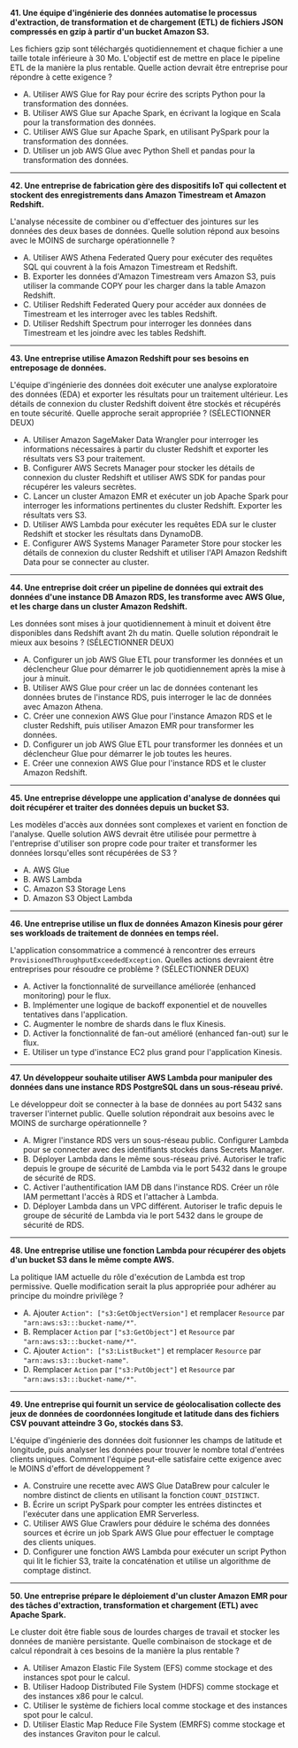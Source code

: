 

**41. Une équipe d'ingénierie des données automatise le processus d'extraction, de transformation et de chargement (ETL) de fichiers JSON compressés en gzip à partir d'un bucket Amazon S3.**

Les fichiers gzip sont téléchargés quotidiennement et chaque fichier a une taille totale inférieure à 30 Mo. L'objectif est de mettre en place le pipeline ETL de la manière la plus rentable. Quelle action devrait être entreprise pour répondre à cette exigence ?

- A. Utiliser AWS Glue for Ray pour écrire des scripts Python pour la transformation des données.
- B. Utiliser AWS Glue sur Apache Spark, en écrivant la logique en Scala pour la transformation des données.
- C. Utiliser AWS Glue sur Apache Spark, en utilisant PySpark pour la transformation des données.
- D. Utiliser un job AWS Glue avec Python Shell et pandas pour la transformation des données.

---

**42. Une entreprise de fabrication gère des dispositifs IoT qui collectent et stockent des enregistrements dans Amazon Timestream et Amazon Redshift.**

L'analyse nécessite de combiner ou d'effectuer des jointures sur les données des deux bases de données. Quelle solution répond aux besoins avec le MOINS de surcharge opérationnelle ?

- A. Utiliser AWS Athena Federated Query pour exécuter des requêtes SQL qui couvrent à la fois Amazon Timestream et Redshift.
- B. Exporter les données d'Amazon Timestream vers Amazon S3, puis utiliser la commande COPY pour les charger dans la table Amazon Redshift.
- C. Utiliser Redshift Federated Query pour accéder aux données de Timestream et les interroger avec les tables Redshift.
- D. Utiliser Redshift Spectrum pour interroger les données dans Timestream et les joindre avec les tables Redshift.

---

**43. Une entreprise utilise Amazon Redshift pour ses besoins en entreposage de données.**

L'équipe d'ingénierie des données doit exécuter une analyse exploratoire des données (EDA) et exporter les résultats pour un traitement ultérieur. Les détails de connexion du cluster Redshift doivent être stockés et récupérés en toute sécurité. Quelle approche serait appropriée ? (SÉLECTIONNER DEUX)

- A. Utiliser Amazon SageMaker Data Wrangler pour interroger les informations nécessaires à partir du cluster Redshift et exporter les résultats vers S3 pour traitement.
- B. Configurer AWS Secrets Manager pour stocker les détails de connexion du cluster Redshift et utiliser AWS SDK for pandas pour récupérer les valeurs secrètes.
- C. Lancer un cluster Amazon EMR et exécuter un job Apache Spark pour interroger les informations pertinentes du cluster Redshift. Exporter les résultats vers S3.
- D. Utiliser AWS Lambda pour exécuter les requêtes EDA sur le cluster Redshift et stocker les résultats dans DynamoDB.
- E. Configurer AWS Systems Manager Parameter Store pour stocker les détails de connexion du cluster Redshift et utiliser l'API Amazon Redshift Data pour se connecter au cluster.

---

**44. Une entreprise doit créer un pipeline de données qui extrait des données d'une instance DB Amazon RDS, les transforme avec AWS Glue, et les charge dans un cluster Amazon Redshift.**

Les données sont mises à jour quotidiennement à minuit et doivent être disponibles dans Redshift avant 2h du matin. Quelle solution répondrait le mieux aux besoins ? (SÉLECTIONNER DEUX)

- A. Configurer un job AWS Glue ETL pour transformer les données et un déclencheur Glue pour démarrer le job quotidiennement après la mise à jour à minuit.
- B. Utiliser AWS Glue pour créer un lac de données contenant les données brutes de l'instance RDS, puis interroger le lac de données avec Amazon Athena.
- C. Créer une connexion AWS Glue pour l'instance Amazon RDS et le cluster Redshift, puis utiliser Amazon EMR pour transformer les données.
- D. Configurer un job AWS Glue ETL pour transformer les données et un déclencheur Glue pour démarrer le job toutes les heures.
- E. Créer une connexion AWS Glue pour l'instance RDS et le cluster Amazon Redshift.

---

**45. Une entreprise développe une application d'analyse de données qui doit récupérer et traiter des données depuis un bucket S3.**

Les modèles d'accès aux données sont complexes et varient en fonction de l'analyse. Quelle solution AWS devrait être utilisée pour permettre à l'entreprise d'utiliser son propre code pour traiter et transformer les données lorsqu'elles sont récupérées de S3 ?

- A. AWS Glue
- B. AWS Lambda
- C. Amazon S3 Storage Lens
- D. Amazon S3 Object Lambda

---

**46. Une entreprise utilise un flux de données Amazon Kinesis pour gérer ses workloads de traitement de données en temps réel.**

L'application consommatrice a commencé à rencontrer des erreurs `ProvisionedThroughputExceededException`. Quelles actions devraient être entreprises pour résoudre ce problème ? (SÉLECTIONNER DEUX)

- A. Activer la fonctionnalité de surveillance améliorée (enhanced monitoring) pour le flux.
- B. Implémenter une logique de backoff exponentiel et de nouvelles tentatives dans l'application.
- C. Augmenter le nombre de shards dans le flux Kinesis.
- D. Activer la fonctionnalité de fan-out amélioré (enhanced fan-out) sur le flux.
- E. Utiliser un type d'instance EC2 plus grand pour l'application Kinesis.

---

**47. Un développeur souhaite utiliser AWS Lambda pour manipuler des données dans une instance RDS PostgreSQL dans un sous-réseau privé.**

Le développeur doit se connecter à la base de données au port 5432 sans traverser l'internet public. Quelle solution répondrait aux besoins avec le MOINS de surcharge opérationnelle ?

- A. Migrer l'instance RDS vers un sous-réseau public. Configurer Lambda pour se connecter avec des identifiants stockés dans Secrets Manager.
- B. Déployer Lambda dans le même sous-réseau privé. Autoriser le trafic depuis le groupe de sécurité de Lambda via le port 5432 dans le groupe de sécurité de RDS.
- C. Activer l'authentification IAM DB dans l'instance RDS. Créer un rôle IAM permettant l'accès à RDS et l'attacher à Lambda.
- D. Déployer Lambda dans un VPC différent. Autoriser le trafic depuis le groupe de sécurité de Lambda via le port 5432 dans le groupe de sécurité de RDS.

---

**48. Une entreprise utilise une fonction Lambda pour récupérer des objets d'un bucket S3 dans le même compte AWS.**

La politique IAM actuelle du rôle d'exécution de Lambda est trop permissive. Quelle modification serait la plus appropriée pour adhérer au principe du moindre privilège ?

- A. Ajouter `Action": ["s3:GetObjectVersion"]` et remplacer `Resource` par `"arn:aws:s3:::bucket-name/*"`.
- B. Remplacer `Action` par `["s3:GetObject"]` et `Resource` par `"arn:aws:s3:::bucket-name/*"`.
- C. Ajouter `Action": ["s3:ListBucket"]` et remplacer `Resource` par `"arn:aws:s3:::bucket-name"`.
- D. Remplacer `Action` par `["s3:PutObject"]` et `Resource` par `"arn:aws:s3:::bucket-name/*"`.

---

**49. Une entreprise qui fournit un service de géolocalisation collecte des jeux de données de coordonnées longitude et latitude dans des fichiers CSV pouvant atteindre 3 Go, stockés dans S3.**

L'équipe d'ingénierie des données doit fusionner les champs de latitude et longitude, puis analyser les données pour trouver le nombre total d'entrées clients uniques. Comment l'équipe peut-elle satisfaire cette exigence avec le MOINS d'effort de développement ?

- A. Construire une recette avec AWS Glue DataBrew pour calculer le nombre distinct de clients en utilisant la fonction `COUNT_DISTINCT`.
- B. Écrire un script PySpark pour compter les entrées distinctes et l'exécuter dans une application EMR Serverless.
- C. Utiliser AWS Glue Crawlers pour déduire le schéma des données sources et écrire un job Spark AWS Glue pour effectuer le comptage des clients uniques.
- D. Configurer une fonction AWS Lambda pour exécuter un script Python qui lit le fichier S3, traite la concaténation et utilise un algorithme de comptage distinct.

---

**50. Une entreprise prépare le déploiement d'un cluster Amazon EMR pour des tâches d'extraction, transformation et chargement (ETL) avec Apache Spark.**

Le cluster doit être fiable sous de lourdes charges de travail et stocker les données de manière persistante. Quelle combinaison de stockage et de calcul répondrait à ces besoins de la manière la plus rentable ?

- A. Utiliser Amazon Elastic File System (EFS) comme stockage et des instances spot pour le calcul.
- B. Utiliser Hadoop Distributed File System (HDFS) comme stockage et des instances x86 pour le calcul.
- C. Utiliser le système de fichiers local comme stockage et des instances spot pour le calcul.
- D. Utiliser Elastic Map Reduce File System (EMRFS) comme stockage et des instances Graviton pour le calcul.

